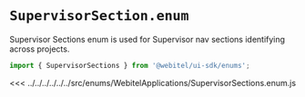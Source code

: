 # `SupervisorSection.enum`

Supervisor Sections enum is used for Supervisor nav sections identifying across projects.

```js
import { SupervisorSections } from '@webitel/ui-sdk/enums';
```

<<< ../../../../../../src/enums/WebitelApplications/SupervisorSections.enum.js
